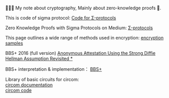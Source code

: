 🧝🏻‍♀️ My note about cryptography, Mainly about zero-knowledge proofs 🥥.  

This is code of sigma protocol:
[Code for Σ-protocols](https://github.com/ferrarif1/MyNote/tree/6c6907d2d7967a00e66bc0799c124c711fe4a2e2/sigma%20protocol%20code "Heading link")   

Zero Knowledge Proofs with Sigma Protocols on Medium:
[Σ-protocols](https://medium.com/@loveshharchandani/zero-knowledge-proofs-with-sigma-protocols-91e94858a1fb "Heading link")   

This page outlines a wide range of methods used in encryption:
[encryption samples](https://asecuritysite.com/encryption "Heading link")   

BBS+ 2016 (full version)
[Anonymous Attestation Using the Strong Diffie Hellman Assumption Revisited *](https://eprint.iacr.org/2016/663.pdf "Heading link")   

BBS+ interpretation & implementation：
[BBS+](https://identity.foundation/bbs-signature/draft-looker-cfrg-bbs-signatures.html "Heading link")   

Library of basic circuits for circom:  
[circom documentation](https://docs.circom.io/getting-started/installation/ "Heading link")   
[circom code](https://github.com/iden3/circomlib "Heading link")   
